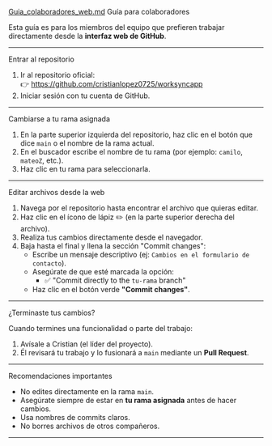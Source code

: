 [Guia_colaboradores_web.md](https://github.com/user-attachments/files/19858516/Guia_colaboradores_web.md)
Guía para colaboradores

Esta guía es para los miembros del equipo que prefieren trabajar directamente desde la **interfaz web de GitHub**.

---

Entrar al repositorio

1. Ir al repositorio oficial:  
   👉 https://github.com/cristianlopez0725/worksyncapp
2. Iniciar sesión con tu cuenta de GitHub.

---

Cambiarse a tu rama asignada

1. En la parte superior izquierda del repositorio, haz clic en el botón que dice `main` o el nombre de la rama actual.
2. En el buscador escribe el nombre de tu rama (por ejemplo: `camilo`, `mateoZ`, etc.).
3. Haz clic en tu rama para seleccionarla.

---

Editar archivos desde la web

1. Navega por el repositorio hasta encontrar el archivo que quieras editar.
2. Haz clic en el ícono de lápiz ✏️ (en la parte superior derecha del archivo).
3. Realiza tus cambios directamente desde el navegador.
4. Baja hasta el final y llena la sección "Commit changes":
   - Escribe un mensaje descriptivo (ej: `Cambios en el formulario de contacto`).
   - Asegúrate de que esté marcada la opción:
     - ✅ "Commit directly to the `tu-rama` branch"
   - Haz clic en el botón verde **"Commit changes"**.

---

¿Terminaste tus cambios?

Cuando termines una funcionalidad o parte del trabajo:

1. Avísale a Cristian (el líder del proyecto).
2. Él revisará tu trabajo y lo fusionará a `main` mediante un **Pull Request**.

---

Recomendaciones importantes

- No edites directamente en la rama `main`.
- Asegúrate siempre de estar en **tu rama asignada** antes de hacer cambios.
- Usa nombres de commits claros.
- No borres archivos de otros compañeros.

---
